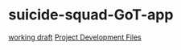 # suicide-squad-GoT-app
[working draft](https://nicolegeorge.github.io/suicide-squad-GoT-app/)
[Project Development Files](https://drive.google.com/drive/folders/1MZLoPB9Dq9cLHT3-mgOl7nKCpzUVmRrE?usp=sharing)
